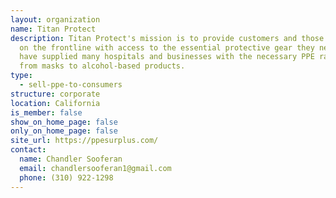 ```yaml
---
layout: organization
name: Titan Protect
description: Titan Protect's mission is to provide customers and those working
  on the frontline with access to the essential protective gear they need. They
  have supplied many hospitals and businesses with the necessary PPE ranging
  from masks to alcohol-based products.
type:
  - sell-ppe-to-consumers
structure: corporate
location: California
is_member: false
show_on_home_page: false
only_on_home_page: false
site_url: https://ppesurplus.com/
contact:
  name: Chandler Sooferan
  email: chandlersooferan1@gmail.com
  phone: (310) 922-1298
---
```

